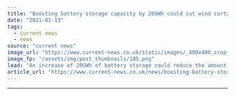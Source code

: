 ```yaml
---
title: "Boosting battery storage capacity by 20GWh could cut wind curtailment by 50%"
date: "2021-01-13"
tags: 
  - current news
  - news
source: "current news"
image_url: "https://www.current-news.co.uk/static/images/_400x400_crop_center-center/Anesco_Battery22.png"
image_fp: "/assets/img/post_thumbnails/105.png"
lead: "​An increase of 20GWh of battery storage could reduce the amount of wasted wind power in Great Britain by 50%, according to new analysis from LCP."
article_url: "https://www.current-news.co.uk/news/boosting-battery-storage-capacity-by-20gwh-could-cut-wind-curtailment-by-50?utm_source=rss-feeds&utm_medium=rss&utm_campaign=rss"
---
```


---
